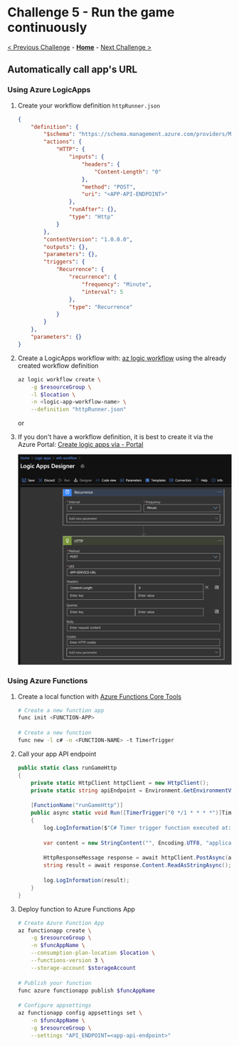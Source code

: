# Challenge 5 - Run the game continuously

[< Previous Challenge](04-RunOnAzure.md) - **[Home](README.md)** - [Next Challenge >](06-AddApplicationMonitoring.md)

## Automatically call app's URL

### Using Azure LogicApps

1. Create your workflow definition `httpRunner.json`

    ```json
    {
        "definition": {
            "$schema": "https://schema.management.azure.com/providers/Microsoft.Logic/schemas/2016-06-01/workflowdefinition.json#",
            "actions": {
                "HTTP": {
                    "inputs": {
                        "headers": {
                            "Content-Length": "0"
                        },
                        "method": "POST",
                        "uri": "<APP-API-ENDPOINT>"
                    },
                    "runAfter": {},
                    "type": "Http"
                }
            },
            "contentVersion": "1.0.0.0",
            "outputs": {},
            "parameters": {},
            "triggers": {
                "Recurrence": {
                    "recurrence": {
                        "frequency": "Minute",
                        "interval": 5
                    },
                    "type": "Recurrence"
                }
            }
        },
        "parameters": {}
    }
    ```

2. Create a LogicApps workflow with: [az logic workflow](https://docs.microsoft.com/cli/azure/ext/logic/logic/workflow?view=azure-cli-latest#ext-logic-az-logic-workflow-create) using the already created workflow definition

    ```bash
    az logic workflow create \
        -g $resourceGroup \
        -l $location \
        -n <logic-app-workflow-name> \
        --definition "httpRunner.json"
    ```

    or

3. If you don't have a workflow definition, it is best to create it via the Azure Portal: [Create logic apps via - Portal](https://docs.microsoft.com/azure/logic-apps/quickstart-create-first-logic-app-workflow)

    ![LogicApp](assets/05-recurrentTrigger.png)

### Using Azure Functions

1. Create a local function with [Azure Functions Core Tools](https://docs.microsoft.com/azure/azure-functions/functions-run-local?tabs=macos%2Ccsharp%2Cbash)

    ```bash
    # Create a new function app
    func init <FUNCTION-APP>

    # Create a new function
    func new -l c# -n <FUNCTION-NAME> -t TimerTrigger
    ```

2. Call your app API endpoint

    ```c#
    public static class runGameHttp
    {
        private static HttpClient httpClient = new HttpClient();
        private static string apiEndpoint = Environment.GetEnvironmentVariable("API_ENDPOINT");

        [FunctionName("runGameHttp")]
        public async static void Run([TimerTrigger("0 */1 * * * *")]TimerInfo myTimer, ILogger log)
        {
            log.LogInformation($"C# Timer trigger function executed at: {DateTime.Now}");

            var content = new StringContent("", Encoding.UTF8, "application/json");
            
            HttpResponseMessage response = await httpClient.PostAsync(apiEndpoint, content);
            string result = await response.Content.ReadAsStringAsync();

            log.LogInformation(result);
        }
    }
    ```

3. Deploy function to Azure Functions App

    ```bash
    # Create Azure Function App
    az functionapp create \
        -g $resourceGroup \
        -n $funcAppName \
        --consumption-plan-location $location \
        --functions-version 3 \
        --storage-account $storageAccount
    
    # Publish your function
    func azure functionapp publish $funcAppName

    # Configure appsettings
    az functionapp config appsettings set \
        -n $funcAppName \
        -g $resourceGroup \
        --settings "API_ENDPOINT=<app-api-endpoint>"
    ```
